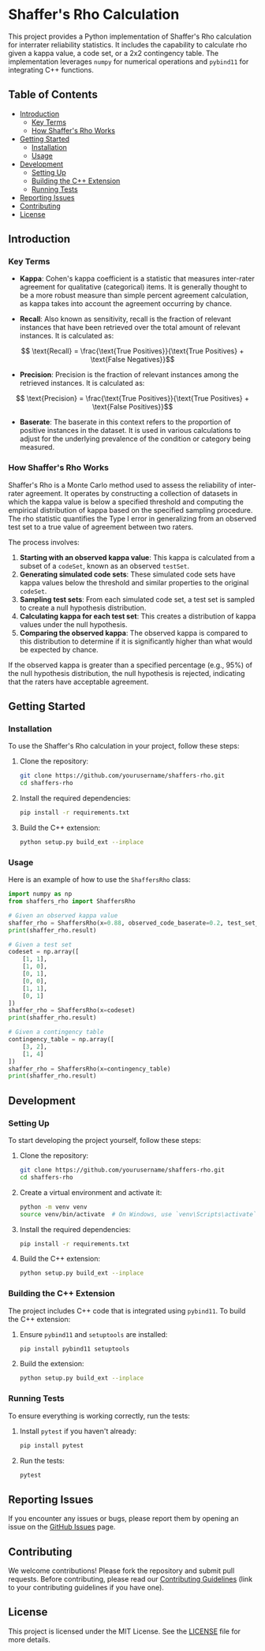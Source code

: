 # Shaffer's Rho Calculation

This project provides a Python implementation of Shaffer's Rho calculation for interrater reliability statistics. It includes the capability to calculate rho given a kappa value, a code set, or a 2x2 contingency table. The implementation leverages `numpy` for numerical operations and `pybind11` for integrating C++ functions.

## Table of Contents

- [Introduction](#introduction)
  - [Key Terms](#key-terms)
  - [How Shaffer's Rho Works](#how-shaffers-rho-works)
- [Getting Started](#getting-started)
  - [Installation](#installation)
  - [Usage](#usage)
- [Development](#development)
  - [Setting Up](#setting-up)
  - [Building the C++ Extension](#building-the-c-extension)
  - [Running Tests](#running-tests)
- [Reporting Issues](#reporting-issues)
- [Contributing](#contributing)
- [License](#license)

## Introduction

### Key Terms

- **Kappa**: Cohen's kappa coefficient is a statistic that measures inter-rater agreement for qualitative (categorical) items. It is generally thought to be a more robust measure than simple percent agreement calculation, as kappa takes into account the agreement occurring by chance.
  
- **Recall**: Also known as sensitivity, recall is the fraction of relevant instances that have been retrieved over the total amount of relevant instances. It is calculated as:
```math
  \text{Recall} = \frac{\text{True Positives}}{\text{True Positives} + \text{False Negatives}}
```
- **Precision**: Precision is the fraction of relevant instances among the retrieved instances. It is calculated as:
```math
  \text{Precision} = \frac{\text{True Positives}}{\text{True Positives} + \text{False Positives}}
```
- **Baserate**: The baserate in this context refers to the proportion of positive instances in the dataset. It is used in various calculations to adjust for the underlying prevalence of the condition or category being measured.

### How Shaffer's Rho Works

Shaffer's Rho is a Monte Carlo method used to assess the reliability of inter-rater agreement. It operates by constructing a collection of datasets in which the kappa value is below a specified threshold and computing the empirical distribution of kappa based on the specified sampling procedure. The rho statistic quantifies the Type I error in generalizing from an observed test set to a true value of agreement between two raters.

The process involves:
1. **Starting with an observed kappa value**: This kappa is calculated from a subset of a `codeSet`, known as an observed `testSet`.
2. **Generating simulated code sets**: These simulated code sets have kappa values below the threshold and similar properties to the original `codeSet`.
3. **Sampling test sets**: From each simulated code set, a test set is sampled to create a null hypothesis distribution.
4. **Calculating kappa for each test set**: This creates a distribution of kappa values under the null hypothesis.
5. **Comparing the observed kappa**: The observed kappa is compared to this distribution to determine if it is significantly higher than what would be expected by chance.

If the observed kappa is greater than a specified percentage (e.g., 95%) of the null hypothesis distribution, the null hypothesis is rejected, indicating that the raters have acceptable agreement.

## Getting Started

### Installation

To use the Shaffer's Rho calculation in your project, follow these steps:

1. Clone the repository:
    ```sh
    git clone https://github.com/yourusername/shaffers-rho.git
    cd shaffers-rho
    ```

2. Install the required dependencies:
    ```sh
    pip install -r requirements.txt
    ```

3. Build the C++ extension:
    ```sh
    python setup.py build_ext --inplace
    ```

### Usage

Here is an example of how to use the `ShaffersRho` class:

```python
import numpy as np
from shaffers_rho import ShaffersRho

# Given an observed kappa value
shaffer_rho = ShaffersRho(x=0.88, observed_code_baserate=0.2, test_set_length=80)
print(shaffer_rho.result)

# Given a test set
codeset = np.array([
    [1, 1],
    [1, 0],
    [0, 1],
    [0, 0],
    [1, 1],
    [0, 1]
])
shaffer_rho = ShaffersRho(x=codeset)
print(shaffer_rho.result)

# Given a contingency table
contingency_table = np.array([
    [3, 2],
    [1, 4]
])
shaffer_rho = ShaffersRho(x=contingency_table)
print(shaffer_rho.result)
```

## Development

### Setting Up

To start developing the project yourself, follow these steps:

1. Clone the repository:
    ```sh
    git clone https://github.com/yourusername/shaffers-rho.git
    cd shaffers-rho
    ```

2. Create a virtual environment and activate it:
    ```sh
    python -m venv venv
    source venv/bin/activate  # On Windows, use `venv\Scripts\activate`
    ```

3. Install the required dependencies:
    ```sh
    pip install -r requirements.txt
    ```

4. Build the C++ extension:
    ```sh
    python setup.py build_ext --inplace
    ```

### Building the C++ Extension

The project includes C++ code that is integrated using `pybind11`. To build the C++ extension:

1. Ensure `pybind11` and `setuptools` are installed:
    ```sh
    pip install pybind11 setuptools
    ```

2. Build the extension:
    ```sh
    python setup.py build_ext --inplace
    ```

### Running Tests

To ensure everything is working correctly, run the tests:

1. Install `pytest` if you haven't already:
    ```sh
    pip install pytest
    ```

2. Run the tests:
    ```sh
    pytest
    ```

## Reporting Issues

If you encounter any issues or bugs, please report them by opening an issue on the [GitHub Issues](https://github.com/yourusername/shaffers-rho/issues) page.

## Contributing

We welcome contributions! Please fork the repository and submit pull requests. Before contributing, please read our [Contributing Guidelines](CONTRIBUTING.md) (link to your contributing guidelines if you have one).

## License

This project is licensed under the MIT License. See the [LICENSE](LICENSE) file for more details.

